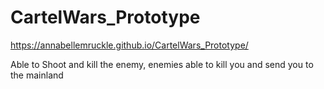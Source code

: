# CartelWars_Prototype
https://annabellemruckle.github.io/CartelWars_Prototype/

Able to Shoot and kill the enemy, enemies able to kill you and send you to the mainland
